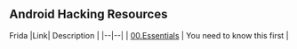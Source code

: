 ## Android Hacking Resources

Frida
|Link| Description |
|--|--|
| [00.Essentials](https://github.com/LunaM00n/LOL-Bin/blob/master/Android/Frida/00.Essentials.md) | You need to know this first |
